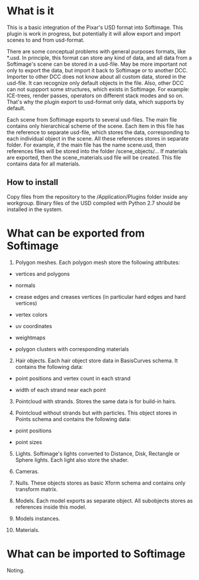 # What is it

This is a basic integration of the Pixar's USD format into Softimage. This plugin is work in progress, but potentially it will allow export and import scenes to and from usd-format. 

There are some conceptual problems with general purposes formats, like *.usd. In principle, this format can store any kind of data, and all data from a Softimage's scene can be stored in a usd-file. May be more important not only to export the data, but import it back to Softimage or to another DCC. Importer to other DCC does not know about all custom data, stored in the usd-file. It can recognize only default objects in the file. Also, other DCC can not suppport some structures, which exists in Softimage. For example: ICE-trees, render passes, operators on different stack modes and so on. That's why the plugin export to usd-format only data, which supports by default.

Each scene from Softimage exports to several usd-files. The main file contains only hierarchical scheme of the scene. Each item in this file has the reference to separate usd-file, which stores the data, corresponding to each individual object in the scene. All these references stores in separate folder. For example, if the main file has the name scene.usd, then references files will be stored into the folder /scene_objects/... If materials are exported, then the scene_materials.usd file will be created. This file contains data for all materials. 

## How to install

Copy files from the repository to the /Application/Plugins folder inside any workgroup. Binary files of the USD compiled with Python 2.7 should be installed in the system.

# What can be exported from Softimage

1. Polygon meshes. Each polygon mesh store the following attributes:

- vertices and polygons

- normals

- crease edges and creases vertices (in particular hard edges and hard vertices)

- vertex colors

- uv coordinates

- weightmaps

- polygon clusters with corresponding materials

2. Hair objects. Each hair object store data in BasisCurves schema. It contains the following data:

- point positions and vertex count in each strand

- width of each strand near each point

3. Pointcloud with strands. Stores the same data is for build-in hairs.

4. Pointcloud without strands but with particles. This object stores in Points schema and contains the following data:

- point positions

- point sizes

5. Lights. Softimage's lights converted to Distance, Disk, Rectangle or Sphere lights. Each light also store the shader.

6. Cameras.

7. Nulls. These objects stores as basic Xform schema and contains only transform matrix.

8. Models. Each model exports as separate object. All subobjects stores as references inside this model.

9. Models instances.

10. Materials.


# What can be imported to Softimage

Noting.
